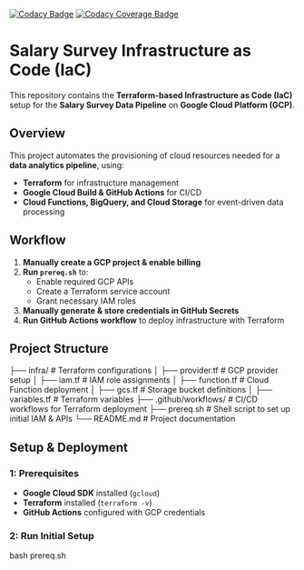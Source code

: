 [![Codacy Badge](https://api.codacy.com/project/badge/Grade/f34108759f0b47efb917df47d2e2d177)](https://app.codacy.com/gh/Viktor-Soltesz/salary-survey-iac/dashboard)
[![Codacy Coverage Badge](https://api.codacy.com/project/badge/Coverage/f34108759f0b47efb917df47d2e2d177)](https://app.codacy.com/gh/Viktor-Soltesz/salary-survey-iac/dashboard)

# Salary Survey Infrastructure as Code (IaC)

This repository contains the **Terraform-based Infrastructure as Code (IaC)** setup for the **Salary Survey Data Pipeline** on **Google Cloud Platform (GCP)**.

## Overview

This project automates the provisioning of cloud resources needed for a **data analytics pipeline**, using:

- **Terraform** for infrastructure management
- **Google Cloud Build & GitHub Actions** for CI/CD
- **Cloud Functions, BigQuery, and Cloud Storage** for event-driven data processing

## Workflow

1. **Manually create a GCP project & enable billing**
2. **Run `prereq.sh`** to:
   - Enable required GCP APIs
   - Create a Terraform service account
   - Grant necessary IAM roles
3. **Manually generate & store credentials in GitHub Secrets**
4. **Run GitHub Actions workflow** to deploy infrastructure with Terraform

## Project Structure

├── infra/ # Terraform configurations
│ ├── provider.tf # GCP provider setup 
│ ├── iam.tf # IAM role assignments
│ ├── function.tf # Cloud Function deployment
│ ├── gcs.tf # Storage bucket definitions
│ ├── variables.tf # Terraform variables 
├── .github/workflows/ # CI/CD workflows for Terraform deployment 
├── prereq.sh # Shell script to set up initial IAM & APIs 
└── README.md # Project documentation

## Setup & Deployment

### **1: Prerequisites**

- **Google Cloud SDK** installed (`gcloud`)
- **Terraform** installed (`terraform -v`)
- **GitHub Actions** configured with GCP credentials

### **2: Run Initial Setup**
bash prereq.sh
